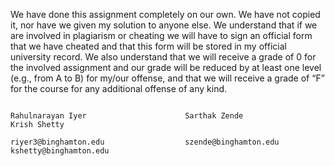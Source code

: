 We have done this assignment completely on our own. We have not copied it, nor have we given my solution to anyone else. We understand that if we are involved in plagiarism or cheating we will have to sign an official form that we have cheated and that this form will be stored in my official university record. We also understand that we will receive a grade of 0 for the involved assignment and our grade will be reduced by at least one level (e.g., from A to B) for my/our offense, and that we will receive a grade of “F” for the course for any additional offense of any kind.



                                                                                                                  Rahulnarayan Iyer                      Sarthak Zende                          Krish Shetty
                                                                                                                  riyer3@binghamton.edu                  szende@binghamton.edu                  kshetty@binghamton.edu
